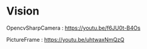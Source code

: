 # Vision

OpencvSharpCamera : https://youtu.be/f6JU0t-B4Os

PictureFrame : https://youtu.be/uhtwaxNmQzQ

